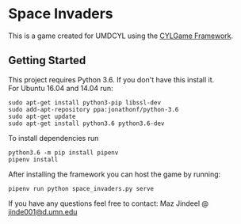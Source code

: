 # Space Invaders
This is a game created for UMDCYL using the [CYLGame Framework](https://github.com/UMDCYL/CYLGame).
## Getting Started
This project requires Python 3.6. If you don't have this install it.  
For Ubuntu 16.04 and 14.04 run:
```
sudo apt-get install python3-pip libssl-dev
sudo add-apt-repository ppa:jonathonf/python-3.6
sudo apt-get update
sudo apt-get install python3.6 python3.6-dev
```

To install dependencies run
```
python3.6 -m pip install pipenv
pipenv install
```

After installing the framework you can host the game by running:
```
pipenv run python space_invaders.py serve
```

If you have any questions feel free to contact: Maz Jindeel @ <jinde001@d.umn.edu>
